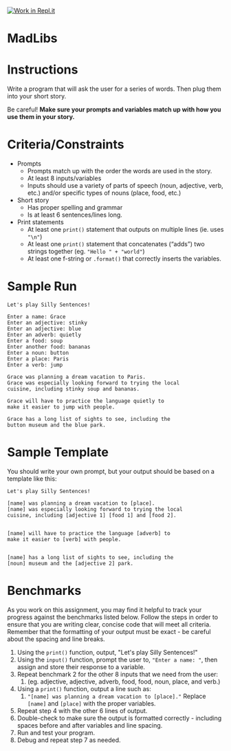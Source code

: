 [![Work in Repl.it](https://classroom.github.com/assets/work-in-replit-14baed9a392b3a25080506f3b7b6d57f295ec2978f6f33ec97e36a161684cbe9.svg)](https://classroom.github.com/online_ide?assignment_repo_id=3578053&assignment_repo_type=AssignmentRepo)
# MadLibs


# Instructions

Write a program that will ask the user for a series of words. Then plug them into your short story.

Be careful! **Make sure your prompts and variables match up with how you use them in your story.**


# Criteria/Constraints
*   Prompts
    *   Prompts match up with the order the words are used in the story.
    *   At least 8 inputs/variables
    *   Inputs should use a variety of parts of speech (noun, adjective, verb, etc.) and/or specific types of nouns (place, food, etc.)
*   Short story
    *   Has proper spelling and grammar
    *   Is at least 6 sentences/lines long.
*   Print statements
    *   At least one `print()` statement that outputs on multiple lines (ie. uses `"\n"`)
    *   At least one `print()` statement that concatenates (“adds”) two strings together (eg. `"Hello " + "world"`)
    *   At least one f-string or `.format()` that correctly inserts the variables.

# Sample Run

```
Let's play Silly Sentences!

Enter a name: Grace
Enter an adjective: stinky
Enter an adjective: blue
Enter an adverb: quietly
Enter a food: soup
Enter another food: bananas
Enter a noun: button
Enter a place: Paris
Enter a verb: jump

Grace was planning a dream vacation to Paris.
Grace was especially looking forward to trying the local
cuisine, including stinky soup and bananas.

Grace will have to practice the language quietly to
make it easier to jump with people.

Grace has a long list of sights to see, including the
button museum and the blue park.
```


# Sample Template

You should write your own prompt, but your output should be based on a template like this:

```
Let's play Silly Sentences!

[name] was planning a dream vacation to [place].
[name] was especially looking forward to trying the local
cuisine, including [adjective 1] [food 1] and [food 2].


[name] will have to practice the language [adverb] to
make it easier to [verb] with people.


[name] has a long list of sights to see, including the
[noun] museum and the [adjective 2] park.
```

# Benchmarks

As you work on this assignment, you may find it helpful to track your progress against the benchmarks listed below.  Follow the steps in order to ensure that you are writing clear, concise code that will meet all criteria.  Remember that the formatting of your output must be exact - be careful about the spacing and line breaks.


1. Using the `print()` function, output, "Let's play Silly Sentences!"  
2. Using the `input()` function, prompt the user to, `"Enter a name: "`, then assign and store their response to a variable.
3. Repeat benchmark 2 for the other 8 inputs that we need from the user:
   1. (eg. adjective, adjective, adverb, food, food, noun, place, and verb.)
4. Using a `print()` function, output a line such as:
   1. `"[name] was planning a dream vacation to [place]."` Replace `[name]` and `[place]` with the proper variables.
5. Repeat step 4 with the other 6 lines of output.
6. Double-check to make sure the output is formatted correctly - including spaces before and after variables and line spacing.
7. Run and test your program.
8. Debug and repeat step 7 as needed.
